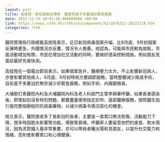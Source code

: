 ```yaml
---
layout: post
title: 高拔陞：新冠個案反彈急　醫管局差不多要減非緊急服務
date: 2022-11-19 10:01:56.000000000 +08:00
link: https://news.rthk.hk/rthk/ch/component/k2/1676311-20221119.htm
categories: rthk
---
```


醫院管理局行政總裁高拔陞表示，近日新冠病毒個案升幅，比8月底、9月初個案反彈時更急，外國情況亦反覆，情況令人擔憂。他認為，可能與市民較為放鬆，市面活動增加有關，市民在增加社交活動的同時，要做好感染控制措施，例如朋友見面前最好先做快測。

高拔陞在一個電台節目表示，如果個案急升，醫療壓力太大，不止影響新冠病人，亦會影響其他病人，8月底、9月初時局方要調節服務，當時整體減少兩成手術，目前差不多要迫於無奈減少非緊急服務，例如手術、內窺鏡檢查。

大埔那打素醫院內科及大埔醫院內科及老人科部門主管李舜華呼籲，如果長者感染後，即使起初沒有特別問題，都要盡量使用指定診所、遙距醫療服務，按照醫生指引服完整個療程的抗病毒藥物，以減少病毒令情況惡化的機會。

她又表示，醫院接收多了長新冠的長者，主要是一直胃口無法恢復、活動能力下降，很多時因脫水影響腎功能，導致腎衰竭，呼籲家人要留意他們的進食、飲水情況，因為流質攝入量非常重要，亦可以帶長者曬太陽和見朋友，以提升社交能力和情緒，否則會影響胃口和心理健康。
